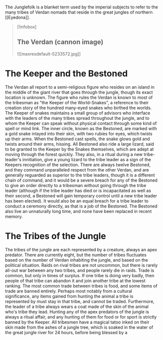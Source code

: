 The Junglefolk is a blanket term used by the imperial subjects to refer to the many tribes of Verdan nomads that reside in the great jungles of northern [[Eyedona]]. 
>[!infobox]
>## The Verdan (cannon image)
> ![[maxresdefault-5233572.jpg]]
>
# The Keeper and the Bestoned
The Verdan all report to a semi-religious figure who resides on an island in the middle of the giant river that goes through the jungle, though its exact location is unknown. The figure who rules the Verdan is known to most of the tribesman as "the Keeper of the World-Snakes", a reference to their creation story of the hundred many-eyed snakes who birthed the worlds. The Keeper of snakes maintains a small group of advisors who interface with the leaders of the many tribes spread throughout the jungle, and to whom the Keeper can speak without physical contact through some kind of spell or mind link. The inner circle, known as the Bestoned, are marked with a gold snake inlayed into their skin, with two rubies for eyes, which twists up their arms.  When the Bestoned cast spells, the snake glows gold and twists around their arms, hissing. All Bestoned also ride a large lizard, said to be granted to the Keeper by the Snakes themselves, which are adept at moving through the forest quickly. They also, in a ritual during a new tribe-leader's innitiation, give a young lizard to the tribe leader as a sign of the Keepers recognition of the selection. There are always twelve Bestoned, and they command unparalleled respect from the other Verdan, and are generally reguarded as superior to the tribe leaders, though it is a different chain of command, and it would be a severe breach for any of the Bestoned to give an order directly to a tribesman without going through the tribe leader (although if the tribe leader has died or is incapacitated as well as their second, a Bestoned will gain temporary control until a new tribe leader has been elected). It would also be an equal breach for a tribe leader to conduct a ceremony directly, as that is a job of the Bestoned. The Bestoned also live an unnaturally long time, and none have been replaced in recent memory.

# The Tribes of the Jungle
The tribes of the jungle are each represented by a creature, always an apex predator. There are currently eight, but the number of tribes fluctuates based on the number of Verdan inhabiting the jungle, and based on the political situation. Raids on rival tribes are not uncommon, but there is rarely all-out war between any two tribes, and people rarely die in raids. Trade is common, but only in times of surplus. If one tribe is doing very badly, then people of that tribe can abandon it and join another tribe at the lowest ranking. The most common trade between tribes is food, and some items of trade are banned entirely. Perhaps most notably from a cultural significance, any items gained from hunting the animal a tribe is represented by must stay in that tribe, and cannot be traded. Furthermore, the leader of a tribe always wears a coat made of the skin of the animal who's tribe they lead. Hunting any of the apex predators of the jungle is always a ritual affair, and any hunting of them for food or for sport is strictly banned by the Keeper. All tribesmen have a magical tatoo inked on their skin made from the ashes of a jungle tree, which is soaked in the water of the great jungle river for 24 hours, before being blessed by a 